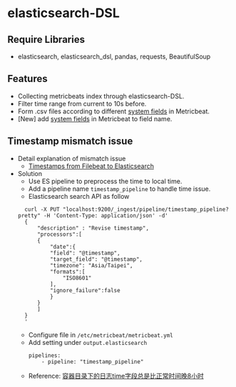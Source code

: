 # elasticsearch-DSL
## Require Libraries
* elasticsearch, elasticsearch_dsl, pandas, requests, BeautifulSoup
## Features
* Collecting metricbeats index through elasticsearch-DSL.
* Filter time range from current to 10s before.
* Form .csv files according to different [system fields](https://www.elastic.co/guide/en/beats/metricbeat/current/exported-fields-system.html#_users) in Metricbeat.
* [New] add [system fields](https://www.elastic.co/guide/en/beats/metricbeat/current/exported-fields-system.html#_users) in Metricbeat to field name.

## Timestamp mismatch issue
* Detail explanation of mismatch issue
  * [Timestamps from Filebeat to Elasticsearch](https://re-ra.xyz/Timestamps-from-Filebeat-to-Elasticsearch/#timestamp-mismatch)
* Solution
  * Use ES pipeline to preprocess the time to local time.
  * Add a pipeline name `timestamp_pipeline` to handle time issue.
  * Elasticsearch search API as follow
  ``` 
    curl -X PUT "localhost:9200/_ingest/pipeline/timestamp_pipeline?pretty" -H 'Content-Type: application/json' -d'
    {
        "description" : "Revise timestamp",
        "processors":[
        {
            "date":{
            "field": "@timestamp",
            "target_field": "@timestamp",
            "timezone": "Asia/Taipei",
            "formats":[
                "ISO8601"
            ],
            "ignore_failure":false
            }    
        }
        ]
    }
    '
  ```
    * Configure file in `/etc/metricbeat/metricbeat.yml`
    * Add setting under `output.elasticsearch`
        ```
        pipelines:
            - pipeline: "timestamp_pipeline"
        ```
     * Reference: [容器目录下的日志time字段总是比正常时间晚8小时](https://github.com/rootsongjc/kubernetes-handbook/issues/209)
